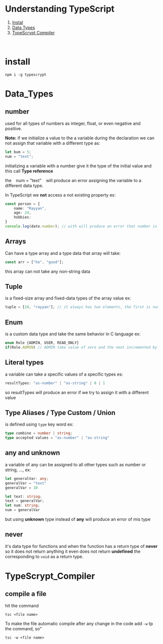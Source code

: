 # Understanding TypeScript

1. [Instal](#install)
2. [Data Types](#Data_Types)
3. [TypeScrypt Compiler](#TypeScrypt_Compiler)

<br>

# install

``` cli
npm i -g typescrypt
```

# Data_Types 

## number 

used for all types of numbers as integer, float, or even negative and positive.

**Note:** if we initialize a value to the a variable during the declaration we can not assign that variable with a different type as:

``` ts
let bum = 5;
num = "text";
```

initializing a variable with a number give it the type of the initial value and this call **Type reference**

the ` ` num = "text" ` ` will produce an error assigning the variable to a different data type.

In TypeScript we **not** access a not existing property ex:

``` ts
const person = {
    name: "Rayyan",
    age: 24,
    hobbies: 
}
console.log(date.number); // with will produce an error that number is not a property in person object
```

## Arrays

 Can have a type array and a type data that array will take:

``` ts
const arr = ["he", "good"];
```

this array can not take any non-string data 

## Tuple

is a fixed-size array and fixed-data types of the array value ex:

``` ts
tuple = [24, "rayyan"]; // it always has two elements, the first is number and the second is string
```

## Enum

 is a custom data type and take the same behavior in C language ex:

``` ts
enum Role {ADMIN, USER, READ_ONLY}
if(Role.ADMIN) // ADMIN take value of zero and the next incremented by one and so on
```

## Literal types

a variable can take a specific values of a specific types es:

``` ts
resultTypes: "as-number" | "as-string" | 0 | 1
```

so resultTypes will produce an error if we try to assign it with a different value

## Type Aliases / Type Custom / Union

is defined using `type` key word ex:

```ts 
type combine = number | string; 
type accepted values = "as-number" | "as-string"

``` 

## any and unknown 

a variable of any can be assigned to all other types such as number or string, ..., ex:

```ts
let generalVar: any;
generalVar = "text"
generalVar = 10

let text: string;
text = generalVar;
let num: string;
num = generalVar
```

but using **unknown** type instead of **any** will produce an error of mis type

## never

it's data type for functions and when the function has a return type of **never** so it does not return anything it even does not return **undefined** the corresponding to `void` as a return type.

# TypeScrypt_Compiler

## compile a file

hit the command

``` cli
tsc <file name>
```

To make the file automatic compile after any change in the code add `-w` tp the command, so"

``` cli
tsc -w <file name>
```

